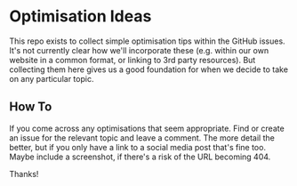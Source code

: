 # Optimisation Ideas

This repo exists to collect simple optimisation tips within the GitHub issues. It's not currently clear how we'll incorporate these (e.g. within our own website in a common format, or linking to 3rd party resources). But collecting them here gives us a good foundation for when we decide to take on any particular topic.

## How To

If you come across any optimisations that seem appropriate. Find or create an issue for the relevant topic and leave a comment. The more detail the better, but if you only have a link to a social media post that's fine too. Maybe include a screenshot, if there's a risk of the URL becoming 404.

Thanks!

